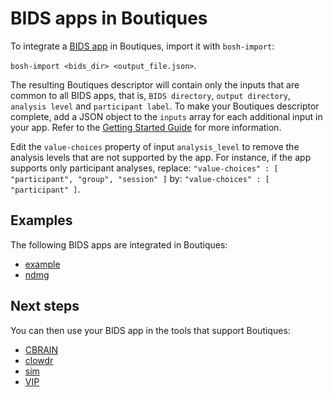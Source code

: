 # BIDS apps in Boutiques

To integrate a [BIDS
app](http://bids-apps.neuroimaging.io) in Boutiques, import it with `bosh-import`:

```bosh-import <bids_dir> <output_file.json>```.

The resulting Boutiques descriptor will contain only the inputs that
are common to all BIDS apps, that is, `BIDS directory`, `output
directory`, `analysis level` and `participant label`. To make your
Boutiques descriptor complete, add a JSON object to the `inputs` array
for each additional input in your app. Refer to the [Getting Started
Guide](https://github.com/boutiques/boutiques/blob/master/examples/Getting%20Started%20with%20Boutiques.ipynb)
for more information.

Edit the `value-choices` property of input `analysis_level` to remove
the analysis levels that are not supported by the app. For instance,
if the app supports only participant analyses, replace:
```"value-choices" : [ "participant", "group", "session" ]```
by:
```"value-choices" : [ "participant" ]```.

## Examples

The following BIDS apps are integrated in Boutiques:

* [example](https://github.com/BIDS-Apps/example)
* [ndmg](https://github.com/BIDS-Apps/ndmg)

## Next steps

You can then use your BIDS app in the tools that support
   Boutiques:
* [CBRAIN](https://github.com/aces/cbrain)
* [clowdr](https://github.com/clowdcontrol/clowder)
* [sim](https://github.com/big-data-lab-team/sim)
* [VIP](http://github.com/virtual-imaging-platform)